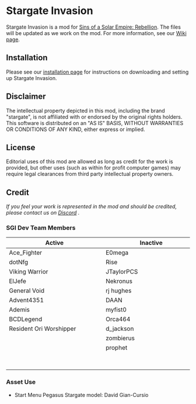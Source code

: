 # Stargate Invasion
Stargate Invasion is a mod for [Sins of a Solar Empire: Rebellion](https://www.sinsofasolarempire.com/). The files will be updated as we work on the mod.  For more information, see our [Wiki page](https://github.com/StargateInvasion/SGI/wiki).

## Installation
Please see our [installation page](https://github.com/StargateInvasion/SGI/wiki/Installation) for instructions on downloading and setting up Stargate Invasion.

## Disclaimer
The intellectual property depicted in this mod, including the brand "stargate", is not affiliated with or endorsed by the original rights holders. This software is distributed on an "AS IS" BASIS, WITHOUT WARRANTIES OR CONDITIONS OF ANY KIND, either express or implied.

## License
Editorial uses of this mod are allowed as long as credit for the work is provided, but other uses (such as within for profit computer games) may require legal clearances from third party intellectual property owners. 

## Credit
_If you feel your work is represented in the mod and should be credited, please contact us on [Discord](https://discordapp.com/channels/322849121956528139/322856260280254464)
._    
### SGI Dev Team Members
| Active        | Inactive      |
| ------------- | ------------- |
| Ace_Fighter   | E0mega        |
| dotNfg        | Rise          |
| Viking Warrior  | JTaylorPCS  |
| ElJefe        | Nekronus      |
| General Void  | rj hughes     |
| Advent4351    | DAAN          |
| Ademis        | myfist0       |
| BCDLegend     | Orca464       |
| Resident Ori Worshipper |  d_jackson  |
|               | zombierus     |
|               | prophet       |
| &nbsp;&nbsp;&nbsp;&nbsp;&nbsp;&nbsp;&nbsp;&nbsp;&nbsp;&nbsp;&nbsp;&nbsp;&nbsp;&nbsp;&nbsp;&nbsp;&nbsp;&nbsp;&nbsp;&nbsp;&nbsp;&nbsp;&nbsp;&nbsp;&nbsp;&nbsp;&nbsp;&nbsp;&nbsp;&nbsp;&nbsp;&nbsp;&nbsp;&nbsp;&nbsp;&nbsp;&nbsp;&nbsp;&nbsp;&nbsp;&nbsp;&nbsp;&nbsp;&nbsp;&nbsp;&nbsp;&nbsp;&nbsp;&nbsp;&nbsp;&nbsp;&nbsp;&nbsp;&nbsp;&nbsp;&nbsp;&nbsp;&nbsp; &nbsp;&nbsp;&nbsp;&nbsp;&nbsp;&nbsp;&nbsp; | &nbsp;&nbsp;&nbsp;&nbsp;&nbsp;&nbsp;&nbsp;&nbsp;&nbsp;&nbsp;&nbsp;&nbsp;&nbsp;&nbsp;&nbsp;&nbsp;&nbsp;&nbsp;&nbsp;&nbsp;&nbsp;&nbsp;&nbsp;&nbsp;&nbsp;&nbsp;&nbsp;&nbsp;&nbsp;&nbsp;&nbsp;&nbsp;&nbsp;&nbsp;&nbsp;&nbsp;&nbsp;&nbsp;&nbsp;&nbsp;&nbsp;&nbsp;&nbsp;&nbsp;&nbsp;&nbsp;&nbsp;&nbsp;&nbsp;&nbsp;&nbsp;&nbsp;&nbsp;&nbsp;&nbsp;&nbsp;&nbsp;&nbsp; &nbsp;&nbsp;&nbsp;&nbsp;&nbsp;&nbsp;&nbsp; |

### Asset Use
* Start Menu Pegasus Stargate model: David Gian-Cursio